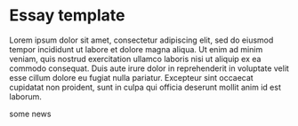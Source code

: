 <param ve-config
       title="Essay title"
       author="Author names"
       banner="/images/header.jpg"
       layout="vtl">

# Essay template

Lorem ipsum dolor sit amet, consectetur adipiscing elit, sed do eiusmod tempor incididunt ut labore et dolore magna aliqua. Ut enim ad minim veniam, quis nostrud exercitation ullamco laboris nisi ut aliquip ex ea commodo consequat. Duis aute irure dolor in reprehenderit in voluptate velit esse cillum dolore eu fugiat nulla pariatur. Excepteur sint occaecat cupidatat non proident, sunt in culpa qui officia deserunt mollit anim id est laborum.


some news
<!--stackedit_data:
eyJoaXN0b3J5IjpbLTQ4MzQ5Njk5Nyw0ODI2Mjc3MjgsLTU4NT
I3NDg4OV19
-->